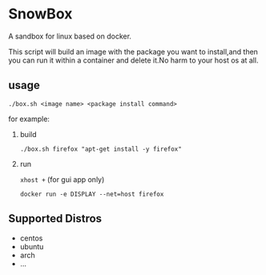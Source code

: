 # SnowBox
A sandbox for linux based on docker.

This script will build an image with the package you want to install,and then
you can run it within a container and delete it.No harm to your
host os at all.

## usage
`./box.sh <image name> <package install command>`

for example:

1. build

   `./box.sh firefox "apt-get install -y firefox"`

2. run

    `xhost +` (for gui app only)

    `docker run -e DISPLAY --net=host firefox`


## Supported Distros

- centos
- ubuntu
- arch
- ...

